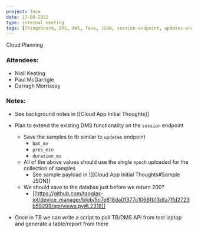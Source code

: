 ```yaml
---
project: Teva
date: 23-08-2022
type: internal meeting
tags: [Thingsboard, DMS, AWS, Teva, JSON, session-endpoint, updates-endpoint]
---
```



Cloud Planning

### Attendees:
- Niall Keating
- Paul McGarrigle
- Darragh Morrissey


### Notes:
- See background notes in [[Cloud App Initial Thoughts]]
- Plan to extend the existing DMS functionality on the `session` endpoint
	- Save the samples to tb similar to `updates` endpoint
		- `bat_mv`
		- `pres_min`
		- `duration_ms`
	- All of the above values should use the single `epoch` uploaded for the collection of samples
		- See sample payload in ![[Cloud App Initial Thoughts#Sample JSON]]
	- We should save to the databse just before we return 200?
		- [[https://github.com/taoglas-iot/device_manager/blob/5c7e818da01377c1066fb13dfa7ffd2723b59299/api/views.py#L2318]]
		
- Once in TB we can write a script to poll TB/DMS API from test laptop and generate a table/report from there